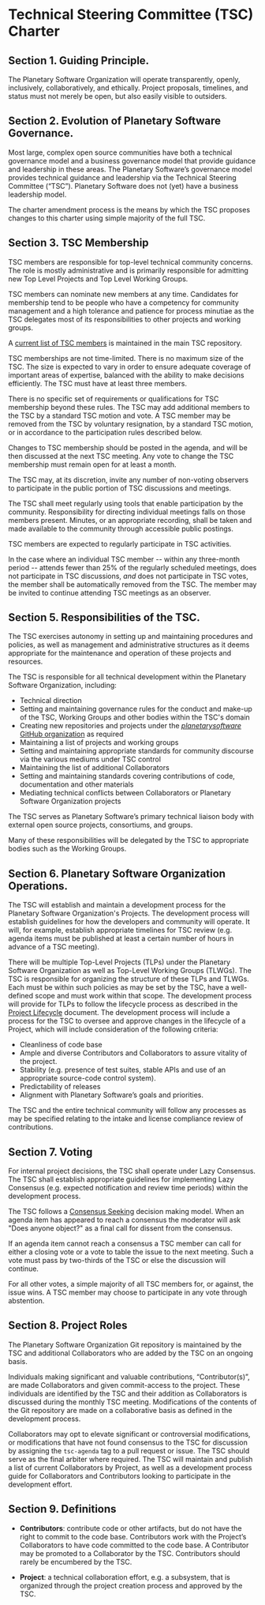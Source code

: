 ﻿# Technical Steering Committee (TSC) Charter

## Section 1. Guiding Principle.

The Planetary Software Organization will operate transparently, openly, inclusively,
collaboratively, and ethically. Project proposals, timelines, and status
must not merely be open, but also easily visible to outsiders.

## Section 2. Evolution of Planetary Software Governance.

Most large, complex open source communities have both a technical
governance model and a business governance model that provide
guidance and leadership in these areas. The Planetary Software’s
governance model provides technical guidance and leadership via the
Technical Steering Committee (“TSC”). Planetary Software does not
(yet) have a business leadership model.

The charter amendment process is the means by which the TSC
proposes changes to this charter using simple majority of the full TSC.

## Section 3. TSC Membership

TSC members are responsible for top-level technical community concerns. The role
is mostly administrative and is primarily responsible for admitting new Top Level
Projects and Top Level Working Groups.

TSC members can nominate new members at any time. Candidates for membership tend
to be people who have a competency for community management and a high tolerance
and patience for process minutiae as the TSC delegates most of its responsibilities
to other projects and working groups.

A [current list of TSC members](Members.md) is maintained in the
main TSC repository.

TSC memberships are not time-limited. There is no maximum size of the TSC.
The size is expected to vary in order to ensure adequate coverage of important
areas of expertise, balanced with the ability to make decisions efficiently.
The TSC must have at least three members.

There is no specific set of requirements or qualifications for TSC
membership beyond these rules. The TSC may add additional members to the
TSC by a standard TSC motion and vote. A TSC member may be removed from the
TSC by voluntary resignation, by a standard TSC motion, or in accordance to the
participation rules described below.

Changes to TSC membership should be posted in the agenda, and will be then discussed
at the next TSC meeting. Any vote to change the TSC membership must remain open
for at least a month.

The TSC may, at its discretion, invite any number of non-voting observers to
participate in the public portion of TSC discussions and meetings.

The TSC shall meet regularly using tools that enable participation by the
community. Responsibility for directing individual meetings falls on those members
present. Minutes, or an
appropriate recording, shall be taken and made available to the community
through accessible public postings.

TSC members are expected to regularly participate in TSC activities.

In the case where an individual TSC member -- within any three-month period --
attends fewer than 25% of the regularly scheduled meetings, does not
participate in TSC discussions, *and* does not participate in TSC votes, the
member shall be automatically removed from the TSC. The member may be invited
to continue attending TSC meetings as an observer.

## Section 5. Responsibilities of the TSC.  

The TSC exercises autonomy in setting up and maintaining procedures and policies,
as well as management and administrative structures as it deems appropriate for the
maintenance and operation of these projects and resources.

The TSC is responsible for all technical development within the
Planetary Software Organization, including:

* Technical direction
* Setting and maintaining governance rules for the conduct and make-up of the
  TSC, Working Groups and other bodies within the TSC's domain
* Creating new repositories and projects under the 
  [_planetarysoftware_ GitHub organization](https://github.com/planetarysoftware)
  as required
* Maintaining a list of projects and working groups
* Setting and maintaining appropriate standards for community discourse via the
  various mediums under TSC control
* Maintaining the list of additional Collaborators
* Setting and maintaining standards covering contributions of code,
  documentation and other materials
* Mediating technical conflicts between Collaborators or Planetary Software Organization
projects

The TSC serves as Planetary Software’s primary technical liaison
body with external open source projects, consortiums, and groups.

Many of these responsibilities will be delegated by the TSC to appropriate
bodies such as the Working Groups.


## Section 6. Planetary Software Organization Operations.

The TSC will establish and maintain a development process for the
Planetary Software Organization's Projects. The development process
will establish guidelines for how the developers and community will
operate. It will, for example, establish appropriate timelines for
TSC review (e.g. agenda items must be published at least a certain
number of hours in advance of a TSC meeting).

There will be multiple Top-Level Projects (TLPs) under the Planetary
Software Organization as well as Top-Level Working Groups (TLWGs).
The TSC is responsible for organizing the structure of these TLPs
and TLWGs.  Each must be within such policies as may be set by the
TSC, have a well-defined scope and must work within that scope. The
development process will provide for TLPs to follow the lifecycle
process as described in the [Project Lifecycle](Project-Lifecycle.md)
document. The development process will include a process for the
TSC to oversee and approve changes in the lifecycle of a Project,
which will include consideration of the following criteria:

* Cleanliness of code base
* Ample and diverse Contributors and Collaborators to assure vitality of
the project.
* Stability (e.g. presence of test suites, stable APIs and use of an
  appropriate source-code control system).
* Predictability of releases
* Alignment with Planetary Software’s goals and priorities.

The TSC and the entire technical community will follow any processes
as may be specified relating to the intake and license compliance
review of contributions.

## Section 7. Voting

For internal project decisions, the TSC shall operate under Lazy
Consensus. The TSC shall establish appropriate guidelines for
implementing Lazy Consensus (e.g. expected notification and review time
periods) within the development process.

The TSC follows a [Consensus Seeking][] decision making model. When an agenda
item has appeared to reach a consensus the moderator will ask "Does anyone
object?" as a final call for dissent from the consensus.

If an agenda item cannot reach a consensus a TSC member can call for
either a closing vote or a vote to table the issue to the next meeting.
Such a vote must pass by two-thirds of the TSC or else the discussion will continue.

For all other votes, a simple majority of all TSC members for, or against, the issue
wins. A TSC member may choose to participate in any vote through abstention.


## Section 8. Project Roles

The Planetary Software Organization Git repository is maintained by the TSC and
additional Collaborators who are added by the TSC on an ongoing basis.

Individuals making significant and valuable contributions,
“Contributor(s)”, are made Collaborators and given commit-access to the
project. These individuals are identified by the TSC and their addition
as Collaborators is discussed during the monthly TSC meeting.
Modifications of the contents of the Git repository are made on a
collaborative basis as defined in the development process.

Collaborators may opt to elevate significant or controversial
modifications, or modifications that have not found consensus to the TSC
for discussion by assigning the `tsc-agenda` tag to a pull request or
issue. The TSC should serve as the final arbiter where required. The TSC
will maintain and publish a list of current Collaborators by Project, as
well as a development process guide for Collaborators and Contributors
looking to participate in the development effort.

## Section 9. Definitions

* **Contributors**: contribute code or other artifacts, but do not have
the right to commit to the code base. Contributors work with the
Project’s Collaborators to have code committed to the code base. A
Contributor may be promoted to a Collaborator by the TSC. Contributors should
rarely be encumbered by the TSC.

* **Project**: a technical collaboration effort, e.g. a subsystem, that
is organized through the project creation process and approved by the
TSC.

[Consensus Seeking]: http://en.wikipedia.org/wiki/Consensus-seeking_decision-making
[Condorcet]: http://en.wikipedia.org/wiki/Condorcet_method
[Single Transferable Vote]: http://en.wikipedia.org/wiki/Single_transferable_vote
